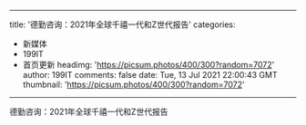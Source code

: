 
---
title: '德勤咨询：2021年全球千禧一代和Z世代报告'
categories: 
 - 新媒体
 - 199IT
 - 首页更新
headimg: 'https://picsum.photos/400/300?random=7072'
author: 199IT
comments: false
date: Tue, 13 Jul 2021 22:00:43 GMT
thumbnail: 'https://picsum.photos/400/300?random=7072'
---

<div>   
德勤咨询：2021年全球千禧一代和Z世代报告  
</div>
            